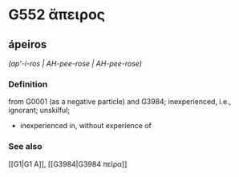 # G552 ἄπειρος

## ápeiros

_(ap'-i-ros | AH-pee-rose | AH-pee-rose)_

### Definition

from G0001 (as a negative particle) and G3984; inexperienced, i.e., ignorant; unskilful; 

- inexperienced in, without experience of

### See also

[[G1|G1 Α]], [[G3984|G3984 πεῖρα]]
